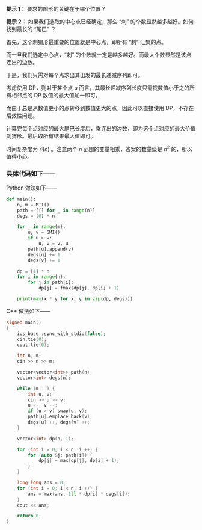 **提示 1：** 要求的图形的关键在于哪个位置？

**提示 2：** 如果我们选取的中心点已经确定，那么 “刺” 的个数显然越多越好。如何找到最长的 “尾巴” ？

首先，这个刺猬形最重要的位置就是中心点，即所有 “刺” 汇集的点。

而一旦我们选定中心点，“刺” 的个数就一定是越多越好。而最大个数显然是该点连出的边数。

于是，我们只需对每个点求出其出发的最长递减序列即可。

考虑使用 DP，则对于某个点 $u$ 而言，其最长递减序列长度只需找数值小于之的所有相邻点的 DP 数值的最大值加一即可。

而由于总是从数值更小的点转移到数值更大的点，因此可以直接使用 DP，不存在后效性问题。

计算完每个点对应的最大尾巴长度后，乘连出的边数，即为这个点对应的最大价值刺猬形。最后取所有结果最大值即可。

时间复杂度为 $\mathcal{O}(n)$ 。注意两个 $n$ 范围的变量相乘，答案的数量级是 $n^2$ 的，所以值得小心。

### 具体代码如下——

Python 做法如下——

```Python []
def main():
    n, m = MII()
    path = [[] for _ in range(n)]
    degs = [0] * n

    for _ in range(m):
        u, v = GMI()
        if u > v:
            u, v = v, u
        path[u].append(v)
        degs[u] += 1
        degs[v] += 1

    dp = [1] * n
    for i in range(n):
        for j in path[i]:
            dp[j] = fmax(dp[j], dp[i] + 1)

    print(max(x * y for x, y in zip(dp, degs)))
```

C++ 做法如下——

```cpp []
signed main()
{
    ios_base::sync_with_stdio(false);
    cin.tie(0);
    cout.tie(0);

    int n, m;
    cin >> n >> m;

    vector<vector<int>> path(n);
    vector<int> degs(n);

    while (m --) {
        int u, v;
        cin >> u >> v;
        u --, v --;
        if (u > v) swap(u, v);
        path[u].emplace_back(v);
        degs[u] ++, degs[v] ++;
    }

    vector<int> dp(n, 1);

    for (int i = 0; i < n; i ++) {
        for (auto &j: path[i]) {
            dp[j] = max(dp[j], dp[i] + 1);
        }
    }

    long long ans = 0;
    for (int i = 0; i < n; i ++) {
        ans = max(ans, 1ll * dp[i] * degs[i]);
    }
    cout << ans;

    return 0;
}
```
